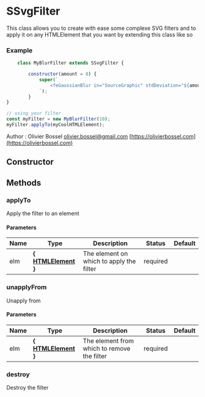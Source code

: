 # SSvgFilter

This class allows you to create with ease some complexe SVG filters and to apply it on any HTMLElement that you want
by extending this class like so


### Example
```js
	class MyBlurFilter extends SSvgFilter {

		constructor(amount = 8) {
			super(`
				<feGaussianBlur in="SourceGraphic" stdDeviation="${amount}" result="blur" />
			`);
		}
}

// using your filter
const myFilter = new MyBlurFilter(10);
myFilter.applyTo(myCoolHTMLElement);
```
Author : Olivier Bossel [olivier.bossel@gmail.com](mailto:olivier.bossel@gmail.com) [https://olivierbossel.com](https://olivierbossel.com)


## Constructor







## Methods


### applyTo

Apply the filter to an element


#### Parameters
Name  |  Type  |  Description  |  Status  |  Default
------------  |  ------------  |  ------------  |  ------------  |  ------------
elm  |  **{ [HTMLElement](https://developer.mozilla.org/fr/docs/Web/API/HTMLElement) }**  |  The element on which to apply the filter  |  required  |


### unapplyFrom

Unapply from


#### Parameters
Name  |  Type  |  Description  |  Status  |  Default
------------  |  ------------  |  ------------  |  ------------  |  ------------
elm  |  **{ [HTMLElement](https://developer.mozilla.org/fr/docs/Web/API/HTMLElement) }**  |  The element from which to remove the filter  |  required  |


### destroy

Destroy the filter